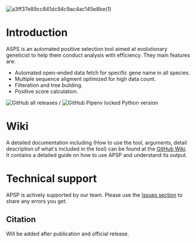 ![a3ff37e89cc841dc94c9ac4ac145e8be(1)](https://user-images.githubusercontent.com/29940522/130509349-304e1fc3-1fb0-453d-937d-c906c019ef70.png)

# Introduction

ASPS is an automated positive selection tool aimed at evolutionary geneticist to help them conduct analysis with efficiency. They main features are:
- Automated open-ended data fetch for specific gene name in all species.
- Multiple sequence aligment optimized for high data count.
- Filteration and tree building.
- Positive score calculation.

![GitHub all releases](https://img.shields.io/github/downloads/APS-P/APSP/total?color=%2300ff00&label=Downloads&logo=GitHub&logoColor=white&style=plastic) / ![GitHub Pipenv locked Python version](https://img.shields.io/github/pipenv/locked/python-version/APS-P/APSP?label=Python&logo=github&style=plastic)

# Wiki

A detailed documentation including (How to use the tool, arguments, detail description of what's included in the tool) can be found at the [GitHub Wiki](https://github.com/APS-P/APSP/wiki). It contains a detailed guide on how to use APSP and understand its output.

# Technical support

APSP is actively supported by our team. Please use the [Issues section](https://github.com/APS-P/APSP/issues) to share any errors you get.

## Citation
Will be added after publication and official release.
